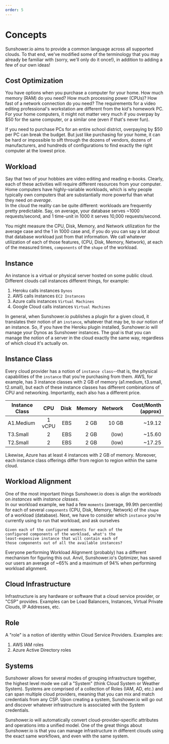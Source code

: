 ```yaml
---
order: 5
---
```

# Concepts

Sunshower.io aims to provide a common language across all supported clouds.  To that end, we've modified some of the terminology
that you may already be familiar with (sorry, we'll only do it once!), in addition to adding a few of our own ideas!

## Cost Optimization

You have options when you purchase a computer for your home.  How much memory (RAM) do you need?  How much processing power (CPUs)?  How fast of a network connection do you need?
The requirements for a video editing professional's workstation are different from the kid's homework PC.  For your home computers, 
it might not matter very much if you overpay by $50 for the same computer, or a similar one (even if that's never fun).

If you need to purchase PCs for an entire school district, overpaying by $50 per PC can break the budget.  But just like purchasing
for your home, it can be hard or impossible to sift through the dozens of vendors, dozens of manufacturers, 
and hundreds of configurations to find exactly the right computer at the lowest price.




## Workload

Say that two of your hobbies are video editing and reading e-books. Clearly, each of these activities will require different 
resources from your computer.  Home computers have highly-variable workloads, which is why 
people typically own computers that are substantially more powerful than what they need _on average_.  
In the cloud the reality can be quite different: workloads are frequently pretty predictable.  Say, on average, 
your database serves ~1000 requests/second, and 1 time-unit in 1000 it serves 10,000 requests/second.

You might measure the CPU, Disk, Memory, and Network utilization for the average case and the 1 in 1000 case and, 
if you do you can say a lot about that database workload just from that information.  We call whatever utilization of
each of those features, (CPU, Disk, Memory, Network), at each of the measured times, `components` of the `shape` of the workload.



## Instance

An instance is a virtual or physical server hosted on some public cloud.  Different clouds call instances different things, for example:
1. Heroku calls instances `Dynos`
1. AWS calls instances `EC2 Instances`
1. Azure calls instances `Virtual Machines`
1. Google Cloud calls instances `Virtual Machines`


In general, when Sunshower.io publishes a plugin for a given cloud, it translates their notion of an `instance`, whatever
that may be, to _our_ notion of an instance.  So, if you have the Heroku plugin installed, Sunshower.io will manage your Dynos 
as Sunshower instances.  The goal is that you can manage the notion of a server in the cloud exactly the same way, regardless of which
cloud it's actually on.




## Instance Class

Every cloud provider has a notion of `instance class`--that is, the physical capabilities of the `instance` that you're
purchasing from them.  AWS, for example, has 3 instance classes with 2 GB of memory (a1.medium, t3.small, t2.small), but each of these instance classes
has different combinations of CPU and networking.  Importantly, each also has a different price.

| Instance Class    | CPU           | Disk  | Memory | Network | Cost/Month (approx) |
| -------------     |:-------------:| -----:| ------:| -------:| -------------------:|
| A1.Medium         | 1 vCPU        | EBS   | 2 GB   | 10 GB   | ~19.12              |
| T3.Small          | 2             | EBS   | 2 GB   |  (low)  | ~15.60              |
| T2.Small          | 2             | EBS   | 2 GB   |  (low)  | ~17.25              |

Likewise, Azure has at least 4 instances with 2 GB of memory.  Moreover, each instance class offerings differ from region
to region within the same cloud.


## Workload Alignment 

One of the most important things Sunshower.io does is align the _workloads_ on _instances_ with _instance classes_.  
In our workload example, we had a few `moments` (average, 99.9th percentile) 
for each of several `components` (CPU, Disk, Memory, Network) of the `shape` of a workload (database). 
Next, we have to consider which `instance` you're currently using to run that workload, and ask ourselves 

    Given each of the configured moments for each of the 
    configured components of the workload, what's the
    least-expensive instance that will contain each of 
    those components out of all the available instances?
    
    
Everyone performing Workload Alignment (probably) has a different mechanism for figuring this out. 
Anvil, Sunshower.io's Optimizer, has saved our users an average of ~65% and a maximum of 94% when performing workload alignment.

## Cloud Infrastructure

Infrastructure is any hardware or software that a cloud service provider, or "CSP" provides.  Examples can be 
Load Balancers, Instances, Virtual Private Clouds, IP Addresses, etc.

## Role

A "role" is a notion of identity within Cloud Service Providers.  Examples are:

1. AWS IAM roles
1. Azure Active Directory roles


## Systems

Sunshower allows for several modes of grouping infrastructure together, the highest level mode we call a "System" 
(think Cloud System or Weather System). Systems are comprised of a collection of Roles (IAM, AD, etc.) and can span
multiple cloud providers, meaning that you can mix and match credentials from any CSP.  Upon creating a system, Sunshower.io
will go out and discover whatever infrastructure is associated with the System credentials.

Sunshower.io will automatically convert cloud-provider-specific attributes and operations into a unified model.  One of the
great things about Sunshower.io is that you can manage infrastructure in different clouds using the exact same workflows, and
even with the same system.


 




